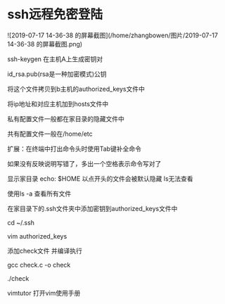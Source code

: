 # ssh远程免密登陆

![2019-07-17 14-36-38 的屏幕截图](/home/zhangbowen/图片/2019-07-17 14-36-38 的屏幕截图.png)

ssh-keygen 在主机A上生成密钥对

id_rsa.pub(rsa是一种加密模式)公钥

将这个文件拷贝到b主机的authorized_keys文件中

将ip地址和对应主机加到hosts文件中

私有配置文件一般都在家目录的隐藏文件中

共有配置文件一般在/home/etc

扩展：在终端中打出命令头时使用Tab键补全命令

如果没有反映说明写错了，多出一个空格表示命令写对了

显示家目录 echo: $HOME   以点开头的文件会被默认隐藏 ls无法查看

使用ls -a 查看所有文件

在家目录下的.ssh文件夹中添加密钥到authorized_keys文件中

cd ~/.ssh 

vim authorized_keys

添加check文件 并编译执行

gcc check.c -o check

./check

vimtutor 打开vim使用手册

